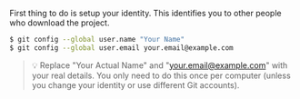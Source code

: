 First thing to do is setup your identity. This identifies you to other people who download the project.

```sh
$ git config --global user.name "Your Name"
$ git config --global user.email your.email@example.com
```

> 💡 Replace "Your Actual Name" and "your.email@example.com" with your real details.
You only need to do this once per computer (unless you change your identity or use different Git accounts).

